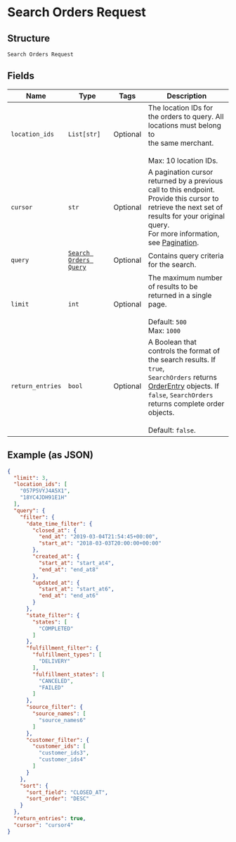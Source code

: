 
# Search Orders Request

## Structure

`Search Orders Request`

## Fields

| Name | Type | Tags | Description |
|  --- | --- | --- | --- |
| `location_ids` | `List[str]` | Optional | The location IDs for the orders to query. All locations must belong to<br>the same merchant.<br><br>Max: 10 location IDs. |
| `cursor` | `str` | Optional | A pagination cursor returned by a previous call to this endpoint.<br>Provide this cursor to retrieve the next set of results for your original query.<br>For more information, see [Pagination](https://developer.squareup.com/docs/build-basics/common-api-patterns/pagination). |
| `query` | [`Search Orders Query`](../../doc/models/search-orders-query.md) | Optional | Contains query criteria for the search. |
| `limit` | `int` | Optional | The maximum number of results to be returned in a single page.<br><br>Default: `500`<br>Max: `1000` |
| `return_entries` | `bool` | Optional | A Boolean that controls the format of the search results. If `true`,<br>`SearchOrders` returns [OrderEntry](entity:OrderEntry) objects. If `false`, `SearchOrders`<br>returns complete order objects.<br><br>Default: `false`. |

## Example (as JSON)

```json
{
  "limit": 3,
  "location_ids": [
    "057P5VYJ4A5X1",
    "18YC4JDH91E1H"
  ],
  "query": {
    "filter": {
      "date_time_filter": {
        "closed_at": {
          "end_at": "2019-03-04T21:54:45+00:00",
          "start_at": "2018-03-03T20:00:00+00:00"
        },
        "created_at": {
          "start_at": "start_at4",
          "end_at": "end_at8"
        },
        "updated_at": {
          "start_at": "start_at6",
          "end_at": "end_at6"
        }
      },
      "state_filter": {
        "states": [
          "COMPLETED"
        ]
      },
      "fulfillment_filter": {
        "fulfillment_types": [
          "DELIVERY"
        ],
        "fulfillment_states": [
          "CANCELED",
          "FAILED"
        ]
      },
      "source_filter": {
        "source_names": [
          "source_names6"
        ]
      },
      "customer_filter": {
        "customer_ids": [
          "customer_ids3",
          "customer_ids4"
        ]
      }
    },
    "sort": {
      "sort_field": "CLOSED_AT",
      "sort_order": "DESC"
    }
  },
  "return_entries": true,
  "cursor": "cursor4"
}
```

